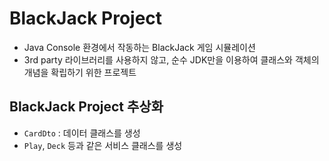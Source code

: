 # BlackJack Project
* Java Console 환경에서 작동하는 BlackJack 게임 시뮬레이션
* 3rd party 라이브러리를 사용하지 않고, 순수 JDK만을 이용하여 클래스와 객체의 개념을 확립하기 위한 프로젝트

## BlackJack Project 추상화
* `CardDto` : 데이터 클래스를 생성
* `Play`, `Deck` 등과 같은 서비스 클래스를 생성